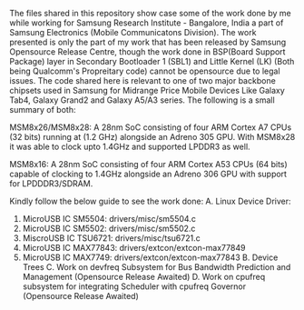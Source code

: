The files shared in this repository show case some of the work done by me while working for Samsung Research Institute - Bangalore, India a part of Samsung Electronics (Mobile Communicatons Division). The work presented is only the part of my work that has been released by Samsung Opensource Release Centre, though the work done in BSP(Board Support Package) layer in Secondary Bootloader 1 (SBL1) and Little Kernel (LK) (Both being Qualcomm's Propreitary code) cannot be opensource due to legal issues. The code shared here is relevant to one of two major backbone chipsets used in Samsung for Midrange Price Mobile Devices Like Galaxy Tab4, Galaxy Grand2 and Galaxy A5/A3 series. The following is a small summary of both:

MSM8x26/MSM8x28: A 28nm SoC consisting of four ARM Cortex A7 CPUs (32 bits) running at (1.2 GHz) alongside an Adreno 305 GPU. With MSM8x28 it was able to clock upto 1.4GHz and supported LPDDR3 as well.

MSM8x16: A 28nm SoC consisting of four ARM Cortex A53 CPUs (64 bits) capable of clocking to 1.4GHz alongside an Adreno 306 GPU with support for LPDDDR3/SDRAM.

Kindly follow the below guide to see the work done:
A. Linux Device Driver:
  1. MicroUSB IC SM5504: drivers/misc/sm5504.c
  2. MicroUSB IC SM5502: drivers/misc/sm5502.c
  3. MiscroUSB IC TSU6721: drivers/misc/tsu6721.c
  4. MicroUSB IC MAX77843: drivers/extcon/extcon-max77849
  5. MicroUSB IC MAX7749: drivers/extcon/extcon-max77843
B. Device Trees
C. Work on devfreq Subsystem for Bus Bandwidth Prediction and Management (Opensource Release Awaited)
D. Work on cpufreq subsystem for integrating Scheduler with cpufreq Governor (Opensource Release Awaited)
